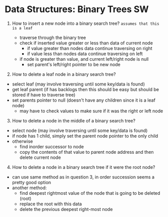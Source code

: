 <script type="text/javascript" async src="https://cdnjs.cloudflare.com/ajax/libs/mathjax/2.7.5/MathJax.js?config=TeX-MML-AM_CHTML"></script>
# Data Structures: Binary Trees SW

1. How to insert a new node into a binary search tree? `assumes that this is a leaf`
	 - traverse through the binary tree
	 - check if inserted value greater or less than data of current node
		 - if value greater than nodes data continue traversing on right
		 -  if value less than nodes data continue traversing on left
	 - if node is greater than value, and current left/right node is null
		 - set parent's left/right pointer to be new node

2. How to delete a leaf node in a binary search tree?
 - select leaf (may involve traversing until some key/data is found)
 - get leaf parent (if has backlogs then this should be easy but should be stored if have to traverse tree)
 - set parents pointer to null (doesn't have any children since it is a leaf node)
	 - may have to check values to make sure if it was the right or left node

3. How to delete a node in the middle of a binary search tree?  
 - select node (may involve traversing until some key/data is found)
 - if node has 1 child, simply set the parent node pointer to the only child
 - otherwise
	 - find inorder successor to node
	 - copy the contents of that value to parent node address and then delete current node

4. How to delete a node in a binary search tree if it were the root node?
 - can use same method as in question 3, in order succession seems a pretty good option
 - another method: 
	 - find deepest rightmost value of the node that is going to be deleted (root)
	 - replace the root with this data
	 - delete the previous deepest right-most node